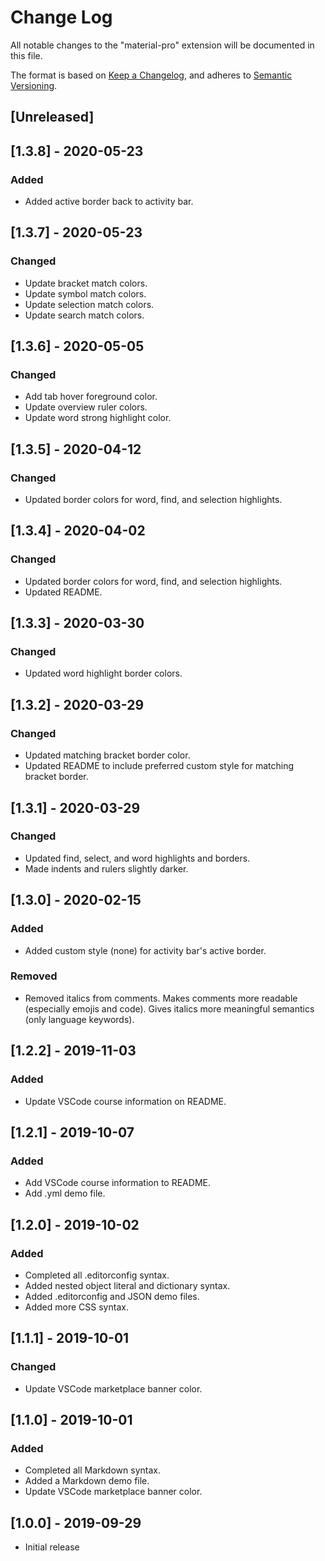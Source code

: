 # Change Log

All notable changes to the "material-pro" extension will be documented in this file.

The format is based on [Keep a Changelog](https://keepachangelog.com/en/1.0.0/), and adheres to [Semantic Versioning](https://semver.org/spec/v2.0.0.html).

## [Unreleased]

## [1.3.8] - 2020-05-23

### Added

* Added active border back to activity bar.

## [1.3.7] - 2020-05-23

### Changed

* Update bracket match colors.
* Update symbol match colors.
* Update selection match colors.
* Update search match colors.

## [1.3.6] - 2020-05-05

### Changed

* Add tab hover foreground color.
* Update overview ruler colors.
* Update word strong highlight color.

## [1.3.5] - 2020-04-12

### Changed

* Updated border colors for word, find, and selection highlights.

## [1.3.4] - 2020-04-02

### Changed

* Updated border colors for word, find, and selection highlights.
* Updated README.

## [1.3.3] - 2020-03-30

### Changed

* Updated word highlight border colors.

## [1.3.2] - 2020-03-29

### Changed

* Updated matching bracket border color.
* Updated README to include preferred custom style for matching bracket border.

## [1.3.1] - 2020-03-29

### Changed

* Updated find, select, and word highlights and borders.
* Made indents and rulers slightly darker.

## [1.3.0] - 2020-02-15

### Added

* Added custom style (none) for activity bar's active border.

### Removed

* Removed italics from comments. Makes comments more readable (especially emojis and code). Gives
  italics more meaningful semantics (only language keywords).

## [1.2.2] - 2019-11-03

### Added

* Update VSCode course information on README.

## [1.2.1] - 2019-10-07

### Added

- Add VSCode course information to README.
- Add .yml demo file.

## [1.2.0] - 2019-10-02

### Added

- Completed all .editorconfig syntax.
- Added nested object literal and dictionary syntax.
- Added .editorconfig and JSON demo files.
- Added more CSS syntax.

## [1.1.1] - 2019-10-01

### Changed

- Update VSCode marketplace banner color.

## [1.1.0] - 2019-10-01

### Added

- Completed all Markdown syntax.
- Added a Markdown demo file.
- Update VSCode marketplace banner color.

## [1.0.0] - 2019-09-29

- Initial release
